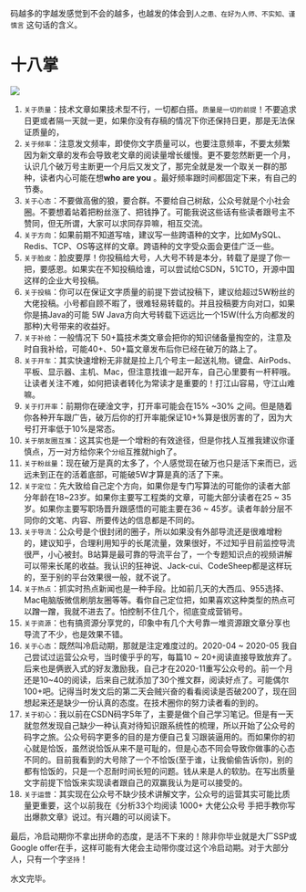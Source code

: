﻿ 码越多的字越发感觉到不会的越多，也越发的体会到`人之患、在好为人师、不实知、谨慎言` 这句话的含义。   
# 十八掌
![](https://img-blog.csdnimg.cn/2021031318121633.gif#pic_center)

1. `关于质量`：技术文章如果技术型不行，一切都白搭。`质量是一切的前提`！不要追求日更或者隔一天就一更，如果你没有存稿的情况下你还保持日更，那是无法保证质量的，
2. `关于频率`：注意发文频率，即使你文字质量可以，也要注意频率，不要太频繁因为新文章的发布会导致老文章的阅读量增长缓慢。更不要忽然断更一个月，认识几个破万号主断更一个月后又发文了，那完全就是发一个取关一群的那种，读者内心可能在想**who are you** 。最好频率跟时间都固定下来，有自己的节奏。
3. `关于心态`：不要做高傲的狼，要合群。不要给自己树敌，公众号就是个小社会圈。不要想着站着把粉丝涨了、把钱挣了。可能我说这些话有些读者跟号主不赞同，但无所谓，大家可以求同存异嘛，相互交流。
4. `关于方向`：如果前期不知道写啥，建议写一些跨语种的文字，比如MySQL、Redis、TCP、OS等这样的文章。跨语种的文字受众面会更佳广泛一些。
5. `关于脸皮`：脸皮要厚！你投稿给大号，人大号不转是本分，转载了是提了你一把，要感恩。如果实在不知投稿给谁，可以尝试给CSDN，51CTO，开源中国这样的企业大号投稿。
6. `关于投稿`：你可以在保证文字质量的前提下尝试投稿下，建议给超过5W粉丝的大佬投稿。小号都自顾不暇了，很难轻易转载的。并且投稿要方向对口，如果你是搞Java的可能 5W Java方向大号转载下远远比一个15W(什么方向都发的那种)大号带来的收益好。
7. `关于补给`：一般情况下 50+篇技术类文章会把你的知识储备量掏空的，注意及时自我补给，可能40+、50+篇文章发布后你已经在破万的路上了。
8. `关于开车`：其实快速增粉无非就是拉上几个号主一起送礼物。键盘、AirPods、平板、显示器、主机、Mac，但注意找谁一起开车，自己心里要有一杆秤哦。让读者关注不难，如何把读者转化为常读才是重要的！打江山容易，守江山难嘛。
9. `关于打开率`：前期你在硬淦文字，打开率可能会在15% ~30% 之间。但是随着你各种开车跟广告，破万后你的打开率能保证10+%算是很厉害的了，因为大号打开率低于10%是常态。
10. `关于朋友圈互推`：这其实也是一个增粉的有效途径，但是你找人互推我建议你谨慎点，万一对方给你来个`分组`互推就high了。
11. `关于粉丝量`：现在破万是真的太多了，个人感觉现在破万也只是活下来而已，远远未到正在的活着底部，可能破5W才算是真的活了下来。
12. `关于定位`：先大致给自己定个方向，如果你是专门写算法的可能你的读者大部分年龄在18~23岁。如果你主要写工程类的文章，可能大部分读者在25 ~ 35岁。如果你主要写职场晋升跟感悟的可能主要在36 ~ 45岁。读者年龄分层不同你的文笔、内容、所要传达的信息都是不同的。
13. `关于导流`：公众号是个很封闭的圈子，所以如果没有外部导流还是很难增粉的，建议知乎，合理利用知乎的长尾流量，效果很好，不过知乎目前监控导流很严，小心被封。B站算是最可靠的导流平台了，一个专题知识点的视频讲解可以带来长尾的收益。我认识的狂神说、Jack-cui、CodeSheep都是这样玩的，至于别的平台效果很一般，就不说了。
14. `关于热点`：抓实时热点新闻也是一种手段。比如前几天的大西瓜、955选择、Mac电脑版微信刷朋友圈等等。看你自己定位把，如果喜欢这种类型的热点可以蹭一蹭，我就不进去了。怕控制不住几个，彻底变成营销号。
15. `关于资源`：也有搞资源分享党的，印象中有几个大号靠一堆资源跟文章分享也导流了不少，也是效果不错。
16.  `关于心态`：既然叫冷启动期，那就是注定难度过的。2020-04 ~ 2020-05 我自己尝试过运营公众号，当时傻乎乎的写，每篇10 ~ 20+阅读直接导致放弃了。后来也是俩嵌入式的好友激励我，自己才在2020-11重写公众号的。前一个月还是10~40的阅读，后来自己就添加了30个推文群，阅读好点了。可能偶尔100+吧。记得当时发文后的第二天会贼兴奋的看看阅读是否破200了，现在回想起来还是缺少一份认真的态度。在技术圈你的努力读者看的到的。
17.  `关于初心`：我以前在CSDN码字5年了，主要是做个自己学习笔记。但是有一天就忽然发现自己缺少一种认真对待知识跟系统性的梳理，所以开始了公众号的码字之旅。公众号码字更多的目的是方便自己复习跟装逼用的。而如果你的初心就是恰饭，虽然说恰饭从来不是可耻的，但是心态不同会导致你做事的心态不同的。目前我看到的大号除了一个不恰饭(至于谁，让我偷偷告诉你)，别的都有恰饭的，只是一个忍耐时间长短的问题。钱从来是人的软肋。在写出质量文字前提下恰饭来实现读者跟自己的双赢我认为是可以接受的。
18. `关于运营`：其实现在公众号不缺少技术讲解文字，公众号的运营其实可能比质量更重要，这个以前我在《分析33个均阅读 1000+ 大佬公众号 手把手教你写出爆款文章》说过。有兴趣的可以阅读下。

最后，冷启动期你不拿出拼命的态度，是活不下来的！除非你毕业就是大厂SSP或Google offer在手，这样可能有大佬会主动带你度过这个冷启动期。对于大部分人，只有一个字`坚持`！ 

水文完毕。


